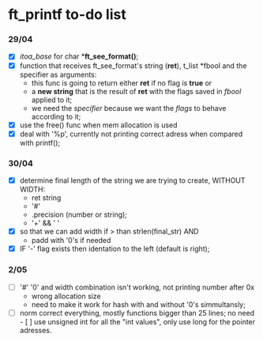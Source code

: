 # ft_printf to-do list

### 29/04

- [x] *itoa_base* for char ***ft_see_format()**;
- [x] function that receives ft_see_format's string (**ret**), t_list *fbool and the specifier as arguments:
   - this func is going to return either **ret** if no flag is **true** or
   - a **new string** that is the result of **ret** with the flags saved in *fbool* applied to it;
   - we need the *specifier* because we want the *flags* to behave according to it;
- [x] use the free() func when mem allocation is used
- [x] deal with '%p', currently not printing correct adress when compared with printf();

### 30/04

- [x] determine final length of the string we are trying to create, WITHOUT WIDTH:
   - ret string
   - '#'
   - .precision (number or string);
   - '+' && ' '
- [x] so that we can add width if > than strlen(final_str) AND
   - padd with '0's if needed
- [x] IF '-' flag exists then identation to the left (default is right);

### 2/05

- [ ] '#' '0' and width combination isn't working, not printing number after 0x
   - wrong allocation size
   - need to make it work for hash with and without '0's simmultansly;
- [ ] norm correct everything, mostly functions bigger than 25 lines;
no need - [ ] use unsigned int for all the "int values", only use long for the pointer adresses.
